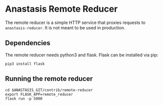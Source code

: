 # Anastasis Remote Reducer

The remote reducer is a simple HTTP service that proxies requests to
``anastasis-reducer``.  It is not meant to be used in production.

## Dependencies

The remote reducer needs python3 and flask.  Flask can be installed via pip:

```
pip3 install flask
```

## Running the remote reducer

```
cd $ANASTASIS_GIT/contrib/remote-reducer
export FLASK_APP=remote_reducer
flask run -p 5000
```
